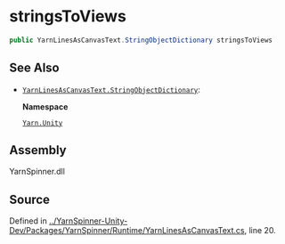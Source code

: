 # stringsToViews

```csharp
public YarnLinesAsCanvasText.StringObjectDictionary stringsToViews
```

## See Also

* [`YarnLinesAsCanvasText.StringObjectDictionary`](../yarnlinesascanvastext.stringobjectdictionary.md): 

  **Namespace**

  [`Yarn.Unity`](../)

## Assembly

YarnSpinner.dll

## Source

Defined in [../YarnSpinner-Unity-Dev/Packages/YarnSpinner/Runtime/YarnLinesAsCanvasText.cs](https://github.com/YarnSpinnerTool/YarnSpinner-Unity//blob/develop/Runtime/YarnLinesAsCanvasText.cs#L20), line 20.

